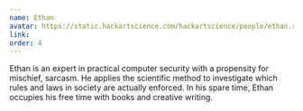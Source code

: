 ```yaml
---
name: Ethan
avatar: https://static.hackartscience.com/hackartscience/people/ethan.svg
link:
order: 4
---
```


Ethan is an expert in practical computer security with a propensity for mischief, sarcasm.
He applies the scientific method to investigate which rules and laws in society are actually enforced.
In his spare time, Ethan occupies his free time with books and creative writing.
